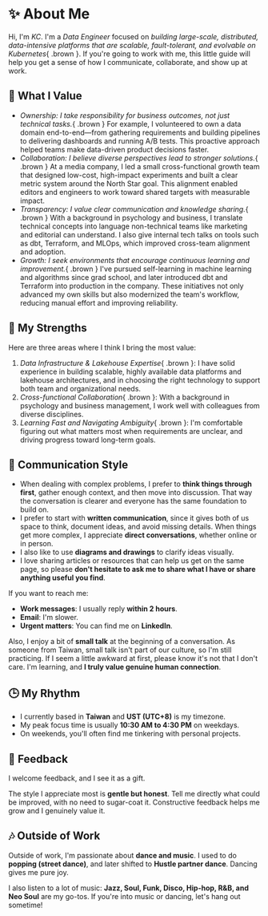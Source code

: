 # ✨ About Me

Hi, I'm *KC*. I'm a *Data Engineer* focused on *building large-scale, distributed, data-intensive platforms that are scalable, fault-tolerant, and evolvable on Kubernetes*{ .brown }. If you're going to work with me, this little guide will help you get a sense of how I communicate, collaborate, and show up at work.

## 🌱 What I Value

- *Ownership: I take responsibility for business outcomes, not just technical tasks.*{ .brown } For example, I volunteered to own a data domain end-to-end—from gathering requirements and building pipelines to delivering dashboards and running A/B tests. This proactive approach helped teams make data-driven product decisions faster.
- *Collaboration: I believe diverse perspectives lead to stronger solutions.*{ .brown } At a media company, I led a small cross-functional growth team that designed low-cost, high-impact experiments and built a clear metric system around the North Star goal. This alignment enabled editors and engineers to work toward shared targets with measurable impact.
- *Transparency: I value clear communication and knowledge sharing.*{ .brown } With a background in psychology and business, I translate technical concepts into language non-technical teams like marketing and editorial can understand. I also give internal tech talks on tools such as dbt, Terraform, and MLOps, which improved cross-team alignment and adoption.
- *Growth: I seek environments that encourage continuous learning and improvement.*{ .brown } I've pursued self-learning in machine learning and algorithms since grad school, and later introduced dbt and Terraform into production in the company. These initiatives not only advanced my own skills but also modernized the team's workflow, reducing manual effort and improving reliability.

## 🚀 My Strengths

Here are three areas where I think I bring the most value:

1. *Data Infrastructure & Lakehouse Expertise*{ .brown }: I have solid experience in building scalable, highly available data platforms and lakehouse architectures, and in choosing the right technology to support both team and organizational needs.
2. *Cross-functional Collaboration*{ .brown }: With a background in psychology and business management, I work well with colleagues from diverse disciplines.
3. *Learning Fast and Navigating Ambiguity*{ .brown }: I'm comfortable figuring out what matters most when requirements are unclear, and driving progress toward long-term goals.

## 💬 Communication Style

- When dealing with complex problems, I prefer to **think things through first**, gather enough context, and then move into discussion. That way the conversation is clearer and everyone has the same foundation to build on.
- I prefer to start with **written communication**, since it gives both of us space to think, document ideas, and avoid missing details. When things get more complex, I appreciate **direct conversations**, whether online or in person.
- I also like to use **diagrams and drawings** to clarify ideas visually.
- I love sharing articles or resources that can help us get on the same page, so please **don't hesitate to ask me to share what I have or share anything useful you find**.

If you want to reach me:

- **Work messages**: I usually reply **within 2 hours**.
- **Email**: I'm slower.
- **Urgent matters**: You can find me on **LinkedIn**.

Also, I enjoy a bit of **small talk** at the beginning of a conversation. As someone from Taiwan, small talk isn't part of our culture, so I'm still practicing. If I seem a little awkward at first, please know it's not that I don't care. I'm learning, and **I truly value genuine human connection**.

## 🕒 My Rhythm

- I currently based in **Taiwan** and **UST (UTC+8)** is my timezone.
- My peak focus time is usually **10:30 AM to 4:30 PM** on weekdays.
- On weekends, you'll often find me tinkering with personal projects.


## 🙌 Feedback

I welcome feedback, and I see it as a gift.

The style I appreciate most is **gentle but honest**. Tell me directly what could be improved, with no need to sugar-coat it. Constructive feedback helps me grow and I genuinely value it.


## 🎶 Outside of Work

Outside of work, I'm passionate about **dance and music**. I used to do **popping (street dance)**, and later shifted to **Hustle partner dance**. Dancing gives me pure joy.

I also listen to a lot of music: **Jazz, Soul, Funk, Disco, Hip-hop, R\&B, and Neo Soul** are my go-tos. If you're into music or dancing, let's hang out sometime!


<!-- ## Education

| Period               | Role                         | Institution         | Location         |
|----------------------|------------------------------|---------------------|------------------|
| Sep 2019 - Feb 2020  | Big Data Engineering Trainee | III                 | Taipei, Taiwan   |
| Jul 2017 - May 2023  | M.B.A.                       | NCCU                | Taipei, Taiwan   |
| Sep 2013 - Jun 2017  | B.S. Psychology              | CCU                 | Chiayi, Taiwan   | -->
